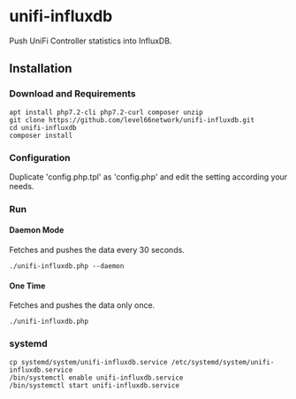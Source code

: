 # unifi-influxdb
Push UniFi Controller statistics into InfluxDB.

## Installation
### Download and Requirements
```
apt install php7.2-cli php7.2-curl composer unzip
git clone https://github.com/level66network/unifi-influxdb.git
cd unifi-influxdb
composer install
```

### Configuration
Duplicate 'config.php.tpl' as 'config.php' and edit the setting according your needs.

### Run

#### Daemon Mode
Fetches and pushes the data every 30 seconds.
```
./unifi-influxdb.php --daemon
```

#### One Time
Fetches and pushes the data only once.
```
./unifi-influxdb.php
```

### systemd
```
cp systemd/system/unifi-influxdb.service /etc/systemd/system/unifi-influxdb.service
/bin/systemctl enable unifi-influxdb.service
/bin/systemctl start unifi-influxdb.service
```

